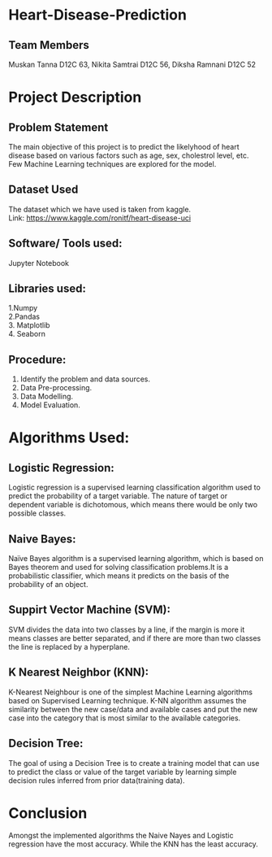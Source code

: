 # Heart-Disease-Prediction
## Team Members
Muskan Tanna D12C 63, Nikita Samtrai D12C 56, Diksha Ramnani D12C 52
# Project Description
## Problem Statement
The main objective of this project is to predict the likelyhood of heart disease based on various factors such as age, sex, cholestrol level, etc. Few Machine Learning techniques are explored for the model.
## Dataset Used
The dataset which we have used is taken from kaggle.  
Link: https://www.kaggle.com/ronitf/heart-disease-uci
## Software/ Tools used:
Jupyter Notebook
## Libraries used:
1.Numpy  
2.Pandas  
3. Matplotlib   
4. Seaborn   
## Procedure:
1. Identify the problem and data sources.  
2. Data Pre-processing.  
3. Data Modelling.  
4. Model Evaluation.  
# Algorithms Used:
## Logistic Regression:
Logistic regression is a supervised learning classification algorithm used to predict the probability of a target variable. The nature of target or dependent variable is dichotomous, which means there would be only two possible classes.
## Naive Bayes:
Naïve Bayes algorithm is a supervised learning algorithm, which is based on Bayes theorem and used for solving classification problems.It is a probabilistic classifier, which means it predicts on the basis of the probability of an object.
## Suppirt Vector Machine (SVM):
SVM divides the data into two classes by a line, if the margin is more it means classes are better separated, and if there are more than two classes the line is replaced by a hyperplane.
## K Nearest Neighbor (KNN):
K-Nearest Neighbour is one of the simplest Machine Learning algorithms based on Supervised Learning technique. K-NN algorithm assumes the similarity between the new case/data and available cases and put the new case into the category that is most similar to the available categories.
## Decision Tree:
The goal of using a Decision Tree is to create a training model that can use to predict the class or value of the target variable by learning simple decision rules inferred from prior data(training data).
# Conclusion
Amongst the implemented algorithms the Naive Nayes and Logistic regression have the most accuracy. While the KNN has the least accuracy.
